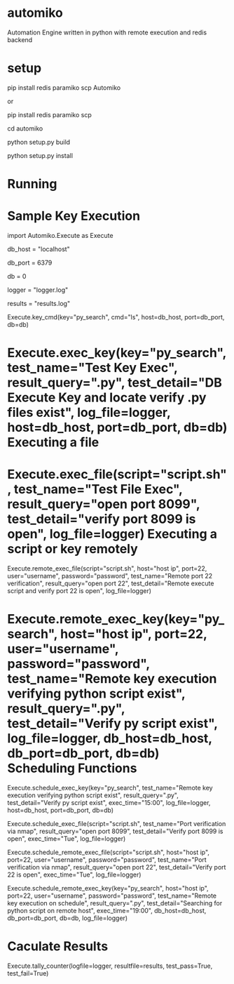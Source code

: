 automiko
========

Automation Engine written in python with remote execution and redis backend

setup
========
pip install redis paramiko scp Automiko

or 

pip install redis paramiko scp

cd automiko 


python setup.py build


python setup.py install

Running
========

Sample Key Execution
========

import Automiko.Execute as Execute

db_host = "localhost"

db_port = 6379

db = 0

logger = "logger.log"

results = "results.log"


Execute.key_cmd(key="py_search",
                cmd="ls",
                host=db_host,
                port=db_port,
                db=db)

Execute.exec_key(key="py_search",
                 test_name="Test Key Exec",
                 result_query=".py",
                 test_detail="DB Execute Key and locate verify .py files exist",
                 log_file=logger,
                 host=db_host,
                 port=db_port,
                 db=db)
Executing a file
========
Execute.exec_file(script="script.sh",
                  test_name="Test File Exec",
                  result_query="open port 8099",
                  test_detail="verify port 8099 is open",
                  log_file=logger)
Executing a script or key remotely
========
Execute.remote_exec_file(script="script.sh",
                         host="host ip",
                         port=22,
                         user="username",
                         password="password",
                         test_name="Remote port 22 verification",
                         result_query="open port 22",
                         test_detail="Remote execute script and verify port 22 is open",
                         log_file=logger)

Execute.remote_exec_key(key="py_search",
                        host="host ip",
                        port=22,
                        user="username",
                        password="password",
                        test_name="Remote key execution verifying python script exist",
                        result_query=".py",
                        test_detail="Verify py script exist",
                        log_file=logger,
                        db_host=db_host,
                        db_port=db_port,
                        db=db)
Scheduling Functions
========
Execute.schedule_exec_key(key="py_search",
                        test_name="Remote key execution verifying python script exist",
                        result_query=".py",
                        test_detail="Verify py script exist",
                        exec_time="15:00",
                        log_file=logger,
                        host=db_host,
                        port=db_port,
                        db=db)

Execute.schedule_exec_file(script="script.sh",
                           test_name="Port verification via nmap",
                           result_query="open port 8099",
                           test_detail="Verify port 8099 is open",
                           exec_time="Tue",
                           log_file=logger)

Execute.schedule_remote_exec_file(script="script.sh",
                                  host="host ip",
                                  port=22,
                                  user="username",
                                  password="password",
                                  test_name="Port verification via nmap",
                                  result_query="open port 22",
                                  test_detail="Verify port 22 is open",
                                  exec_time="Tue",
                                  log_file=logger)


Execute.schedule_remote_exec_key(key="py_search",
                                 host="host ip",
                                 port=22,
                                 user="username",
                                 password="password",
                                 test_name="Remote key execution on schedule",
                                 result_query=".py",
                                 test_detail="Searching for python script on remote host",
                                 exec_time="19:00",
                                 db_host=db_host,
                                 db_port=db_port,
                                 db=db,
                                 log_file=logger)

Caculate Results 
========
Execute.tally_counter(logfile=logger,
                      resultfile=results,
                      test_pass=True,
                      test_fail=True)
